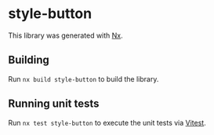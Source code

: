# style-button

This library was generated with [Nx](https://nx.dev).

## Building

Run `nx build style-button` to build the library.

## Running unit tests

Run `nx test style-button` to execute the unit tests via [Vitest](https://vitest.dev/).
